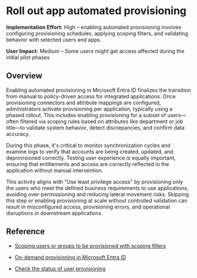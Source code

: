 #  Roll out app automated provisioning

**Implementation Effort:** High – enabling automated provisioning involves configuring provisioning schedules, applying scoping filters, and validating behavior with selected users and apps.

**User Impact:** Medium – Some users might get access affected during the initial pilot phases

## Overview

Enabling automated provisioning in Microsoft Entra ID finalizes the transition from manual to policy-driven access for integrated applications. Once provisioning connectors and attribute mappings are configured, administrators activate provisioning per application, typically using a phased rollout. This includes enabling provisioning for a subset of users—often filtered via scoping rules based on attributes like department or job title—to validate system behavior, detect discrepancies, and confirm data accuracy.

During this phase, it's critical to monitor synchronization cycles and examine logs to verify that accounts are being created, updated, and deprovisioned correctly. Testing user experience is equally important, ensuring that entitlements and access are correctly reflected in the application without manual intervention.

This activity aligns with "Use least privilege access" by provisioning only the users who meet the defined business requirements to use applications, avoiding over-permissioning and reducing lateral movement risks. Skipping this step or enabling provisioning at scale without controlled validation can result in misconfigured access, provisioning errors, and operational disruptions in downstream applications.

## Reference


* [Scoping users or groups to be provisioned with scoping filters](https://learn.microsoft.com/entra/identity/app-provisioning/define-conditional-rules-for-provisioning-user-accounts)

* [On-demand provisioning in Microsoft Entra ID](https://learn.microsoft.com/entra/identity/app-provisioning/provision-on-demand)

* [Check the status of user provisioning](https://learn.microsoft.com/entra/identity/app-provisioning/application-provisioning-when-will-provisioning-finish-specific-user)